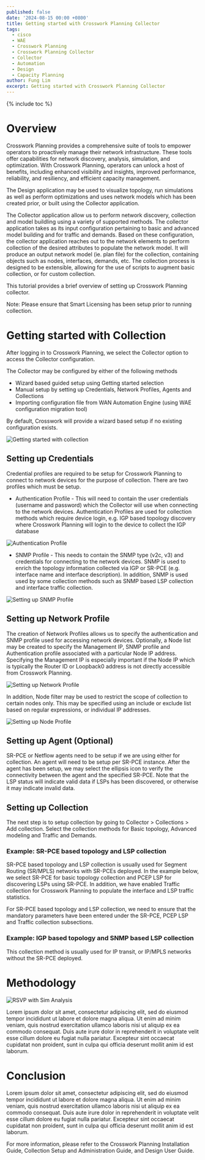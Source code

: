 ```yaml
---
published: false
date: '2024-08-15 00:00 +0800'
title: Getting started with Crosswork Planning Collector
tags:
  - cisco
  - WAE
  - Crosswork Planning
  - Crosswork Planning Collector
  - Collector
  - Automation
  - Design
  - Capacity Planning
author: Fung Lim
excerpt: Getting started with Crosswork Planning Collector
---
```

{% include toc %}

# Overview

Crosswork Planning provides a comprehensive suite of tools to empower operators to proactively manage their network infrastructure. These tools offer capabilities for network discovery, analysis, simulation, and optimization. With Crosswork Planning, operators can unlock a host of benefits, including enhanced visibility and insights, improved performance, reliability, and resiliency, and efficient capacity management.

The Design application may be used to visualize topology, run simulations as well as perform optimizations and uses network models which has been created prior, or built using the Collector application.

The Collector application allow us to perform network discovery, collection and model buildling using a variety of supported methods. The collector application takes as its input configuration pertaining to basic and advanced model building and for traffic and demands. Based on these configuration, the collector application reaches out to the network elements to perform collection of the desired attributes to populate the network model. It will produce an output network model (ie. plan file) for the collection, containing objects such as nodes, interfaces, demands, etc. The collection process is designed to be extensible, allowing for the use of scripts to augment basic collection, or for custom collection.

This tutorial provides a brief overview of setting up Crosswork Planning collector.

Note: Please ensure that Smart Licensing has been setup prior to running collection.

# Getting started with Collection

After logging in to Crosswork Planning, we select the Collector option to access the Collector configuration.

The Collector may be configured by either of the following methods
* Wizard based guided setup using Getting started selection
* Manual setup by setting up Credentials, Network Profiles, Agents and Collections
* Importing configuration file from WAN Automation Engine (using WAE configuration migration tool)

By default, Crosswork will provide a wizard based setup if no existing configuration exists.

![Getting started with collection]({{site.baseurl}}/images/cp-getting-started-collection-wizard.png) 


## Setting up Credentials

Credential profiles are required to be setup for Crosswork Planning to connect to network devices for the purpose of collection. There are two profiles which must be setup.

* Authentication Profile - This will need to contain the user credentials (username and password) which the Collector will use when connecting to the network devices. Authentication Profiles are used for collection methods which require device login, e.g. IGP based topology discovery where Crosswork Planning will login to the device to collect the IGP database

![Authentication Profile]({{site.baseurl}}/images/cp-getting-started-collection-auth.png) 

* SNMP Profile - This needs to contain the SNMP type (v2c, v3) and credentials for connecting to the network devices. SNMP is used to enrich the topology information collected via IGP or SR-PCE (e.g. interface name and interface description). In addition, SNMP is used used by some collection methods such as SNMP based LSP collection and interface traffic collection.

![Setting up SNMP Profile]({{site.baseurl}}/images/cp-getting-started-collection-snmp.png) 

## Setting up Network Profile

The creation of Network Profiles allows us to specify the authentication and SNMP profile used for accessing network devices. Optionally, a Node list may be created to specify the Management IP, SNMP profile and Authentication profile associated with a particular Node IP address. Specifying the Management IP is especially important if the Node IP which is typically the Router ID or Loopback0 address is not directly accessible from Crosswork Planning.

![Setting up Network Profile]({{site.baseurl}}/images/cp-getting-started-collection-nwprofile.png) 

In addition, Node filter may be used to restrict the scope of collection to certain nodes only. This may be specified using  an include or exclude list based on regular expressions, or individual IP addresses.

![Setting up Node Profile]({{site.baseurl}}/images/cp-getting-started-collection-nwprofile-nodefilter.png) 

## Setting up Agent (Optional)

SR-PCE or Netflow agents need to be setup if we are using either for collection. An agent will need to be setup per SR-PCE instance. After the agent has been setup, we may select the ellipsis icon to verify the connectivity between the agent and the specified SR-PCE. Note that the LSP status will indicate valid data if LSPs has been discovered, or otherwise it may indicate invalid data.

## Setting up Collection

The next step is to setup collection by going to Collector > Collections > Add collection. Select the collection methods for Basic topology, Advanced modeling and Traffic and Demands. 

### Example: SR-PCE based topology and LSP collection ###

SR-PCE based topology and LSP collection is usually used for Segment Routing (SR/MPLS) networks with SR-PCEs deployed. In the example below, we select SR-PCE for basic topology collection and PCEP LSP for discovering LSPs using SR-PCE. In addition, we have enabled Traffic collection for Crosswork Planning to populate the interface and LSP traffic statistics.

For SR-PCE based topology and LSP collection, we need to ensure that the mandatory parameters have been entered under the SR-PCE, PCEP LSP and Traffic collection subsections.

### Example: IGP based topology and SNMP based LSP collection ###

This collection method is usually used for IP transit, or IP/MPLS networks without the SR-PCE deployed.

# Methodology

![RSVP with Sim Analysis]({{site.baseurl}}/images/using-cp-pave-sr-sim-analysis-rsvp-autobw.png) 

Lorem ipsum dolor sit amet, consectetur adipiscing elit, sed do eiusmod tempor incididunt ut labore et dolore magna aliqua. Ut enim ad minim veniam, quis nostrud exercitation ullamco laboris nisi ut aliquip ex ea commodo consequat. Duis aute irure dolor in reprehenderit in voluptate velit esse cillum dolore eu fugiat nulla pariatur. Excepteur sint occaecat cupidatat non proident, sunt in culpa qui officia deserunt mollit anim id est laborum.

# Conclusion

Lorem ipsum dolor sit amet, consectetur adipiscing elit, sed do eiusmod tempor incididunt ut labore et dolore magna aliqua. Ut enim ad minim veniam, quis nostrud exercitation ullamco laboris nisi ut aliquip ex ea commodo consequat. Duis aute irure dolor in reprehenderit in voluptate velit esse cillum dolore eu fugiat nulla pariatur. Excepteur sint occaecat cupidatat non proident, sunt in culpa qui officia deserunt mollit anim id est laborum.

For more information, please refer to the Crosswork Planning Installation Guide, Collection Setup and Administration Guide, and Design User Guide.
